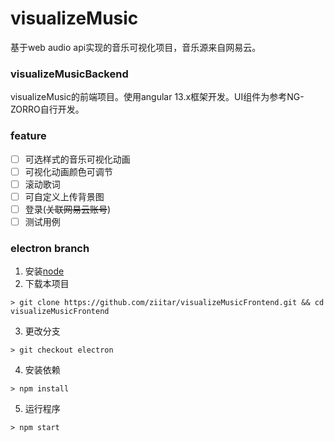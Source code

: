 # visualizeMusic

基于web audio api实现的音乐可视化项目，音乐源来自网易云。

### visualizeMusicBackend

visualizeMusic的前端项目。使用angular 13.x框架开发。UI组件为参考NG-ZORRO自行开发。

### feature
- [ ] 可选样式的音乐可视化动画
- [ ] 可视化动画颜色可调节
- [ ] 滚动歌词
- [ ] 可自定义上传背景图
- [ ] 登录(~~关联网易云账号~~)
- [ ] 测试用例

### electron branch

1. 安装[node](https://nodejs.cn/download/)
2. 下载本项目
```shell
> git clone https://github.com/ziitar/visualizeMusicFrontend.git && cd visualizeMusicFrontend
```
3. 更改分支
```
> git checkout electron
```
4. 安装依赖
```
> npm install
```
5. 运行程序
```
> npm start
```